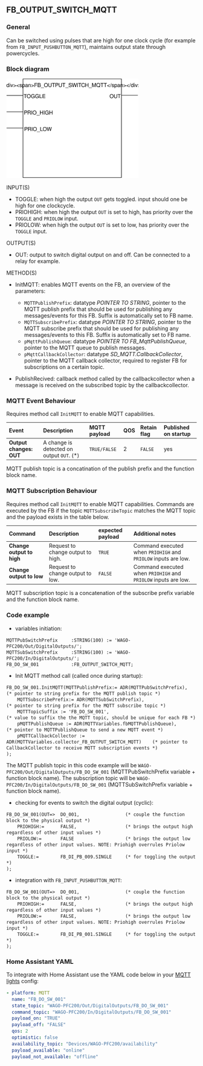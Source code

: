 ## FB_OUTPUT_SWITCH_MQTT

### __General__
Can be switched using pulses that are high for one clock cycle (for example from `FB_INPUT_PUSHBUTTON_MQTT`), maintains output state through powercycles.

### __Block diagram__

<img src="../_img/FB_OUTPUT_SWITCH_MQTT.svg" width="350">

INPUT(S)
- TOGGLE: when high the output `OUT` gets toggled. input should one be high for one clockcycle.
- PRIOHIGH: when high the output `OUT` is set to high, has priority over the `TOGGLE` and `PRIOLOW` input.
- PRIOLOW: when high the output `OUT` is set to low, has priority over the `TOGGLE` input.

OUTPUT(S)
- OUT: output to switch digital output on and off. Can be connected to a relay for example. 

METHOD(S)
- InitMQTT: enables MQTT events on the FB, an overview of the parameters:
    - `MQTTPublishPrefix`: datatype *POINTER TO STRING*, pointer to the MQTT publish prefix that should be used for publishing any messages/events for this FB. Suffix is automatically set to FB name. 
    - `MQTTSubscribePrefix`: datatype *POINTER TO STRING*, pointer to the MQTT subscribe prefix that should be used for publishing any messages/events to this FB. Suffix is automatically set to FB name. 
    - `pMqttPublishQueue`: datatype *POINTER TO FB_MqttPublishQueue*, pointer to the MQTT queue to publish messages.
    - `pMqttCallbackCollector`: datatype *SD_MQTT.CallbackCollector*, pointer to the MQTT callback collector, required to register FB for subscriptions on a certain topic.
    
- PublishRecived: callback method called by the callbackcollector when a message is received on the subscribed topic by the callbackcollector.

### __MQTT Event Behaviour__
Requires method call `InitMQTT` to enable MQTT capabilities.

| Event | Description | MQTT payload | QOS | Retain flag | Published on startup |
|:-------------|:------------------|:------------------|:------------------|:--------------------------|:--------------------------|
| **Output changes: OUT**   | A change is detected on output `OUT`. (*) | `TRUE/FALSE` | 2 | `FALSE` | yes

MQTT publish topic is a concatination of the publish prefix and the function block name. 

### __MQTT Subscription Behaviour__
Requires method call `InitMQTT` to enable MQTT capabilities.
Commands are executed by the FB if the topic `MQTTSubscribeTopic` matches the MQTT topic and the payload exists in the table below.

| Command | Description | expected payload | Additional notes | 
|:-------------|:------------------|:------------------|:------------------|
| **Change output to high** | Request to change output to high. | `TRUE` | Command executed when `PRIOHIGH` and `PRIOLOW` inputs are low.
| **Change output to low** | Request to change output to low. | `FALSE` | Command executed when `PRIOHIGH` and `PRIOLOW` inputs are low.

MQTT subscription topic is a concatenation of the subscribe prefix variable and the function block name. 

### __Code example__

- variables initiation:
```
MQTTPubSwitchPrefix     :STRING(100) := 'WAGO-PFC200/Out/DigitalOutputs/';
MQTTSubSwitchPrefix     :STRING(100) := 'WAGO-PFC200/In/DigitalOutputs/';
FB_DO_SW_001            :FB_OUTPUT_SWITCH_MQTT;
```

- Init MQTT method call (called once during startup):
```
FB_DO_SW_001.InitMQTT(MQTTPublishPrefix:= ADR(MQTTPubSwitchPrefix),                 (* pointer to string prefix for the MQTT publish topic *)
    MQTTSubscribePrefix:= ADR(MQTTSubSwitchPrefix),                                 (* pointer to string prefix for the MQTT subscribe topic *)
    MQTTTopicSuffix := 'FB_DO_SW_001',                                              (* value to suffix the the MQTT topic, should be unique for each FB *)
    pMQTTPublishQueue := ADR(MQTTVariables.fbMQTTPublishQueue),                     (* pointer to MQTTPublishQueue to send a new MQTT event *)
    pMQTTCallbackCollector := ADR(MQTTVariables.collector_FB_OUTPUT_SWITCH_MQTT)    (* pointer to CallbackCollector to receive MQTT subscription events *)
);
```
The MQTT publish topic in this code example will be `WAGO-PFC200/Out/DigitalOutputs/FB_DO_SW_001` (MQTTPubSwitchPrefix variable + function block name). The subscription topic will be `WAGO-PFC200/In/DigitalOutputs/FB_DO_SW_001` (MQTTSubSwitchPrefix variable + function block name).


- checking for events to switch the digital output (cyclic):
```
FB_DO_SW_001(OUT=>  DO_001,                 (* couple the function block to the physical output *)
    PRIOHIGH:=      FALSE,                  (* brings the output high regardless of other input values *)
    PRIOLOW:=       FALSE                   (* brings the output low regardless of other input values. NOTE: Priohigh overrules Priolow input *)
    TOGGLE:=        FB_DI_PB_009.SINGLE     (* for toggling the output *)	
);
```

- integration with `FB_INPUT_PUSHBUTTON_MQTT`:
```
FB_DO_SW_001(OUT=>  DO_001,                 (* couple the function block to the physical output *)
    PRIOHIGH:=      FALSE,                  (* brings the output high regardless of other input values *)
    PRIOLOW:=       FALSE,                  (* brings the output low regardless of other input values. NOTE: Priohigh overrules Priolow input *)
    TOGGLE:=        FB_DI_PB_001.SINGLE     (* for toggling the output *)	
);
```

### __Home Assistant YAML__
To integrate with Home Assistant use the YAML code below in your [MQTT lights](https://www.home-assistant.io/components/light.mqtt/) config:

```YAML
- platform: MQTT
  name: "FB_DO_SW_001"
  state_topic: "WAGO-PFC200/Out/DigitalOutputs/FB_DO_SW_001"
  command_topic: "WAGO-PFC200/In/DigitalOutputs/FB_DO_SW_001"
  payload_on: "TRUE"
  payload_off: "FALSE"
  qos: 2
  optimistic: false
  availability_topic: "Devices/WAGO-PFC200/availability"
  payload_available: "online"
  payload_not_available: "offline"
```